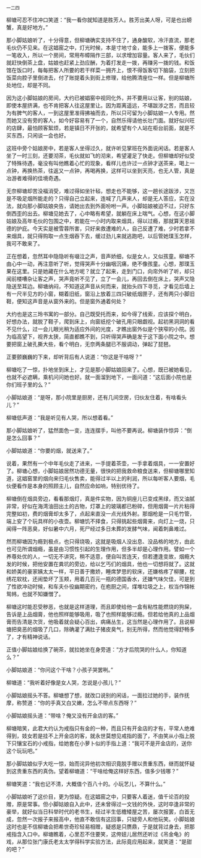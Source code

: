     一二四 

   柳塘可忍不住冲口笑道：“我一看你就知道是胜芳人。胜芳出美人呀，可是也出螃蟹，真是好地方。”

   那小脚姑娘听了，十分得意，但柳塘确实支持不住了，通身酸软，冷汗直流，那老毛伙仍不见来。在这娼窑之中，灯光时候，本是寸地寸金，能多上一拨客，便能多一笔收入，所以一个房间，常用布幛隔作三部，以求增加容量。客人来了，毛伙们就赶快倒茶上盘，姑娘也赶紧上劲应酬，为着打发走一拨，再赚另一拨的钱。和饭馆在饭口时，每每把客人所要的若干样菜一拥齐上，恨不得饭客切下脑袋，立刻把饭菜向腔子里倒进去，付了账提着头到街上修理，给他腾清座位一样。但是柳塘所处地位，却是不同。

   因为这小脚姑娘的房间，大约已被娼窑中视同化外，并不要用以让客，别的姑娘，即使本屋挤满，也不肯把客人往这屋里让。因为距离遥远，不堪跋涉之苦，而且较为有脾气的客人，一到这屋里准得拂袖而去，所以只可留为小脚姑娘一人专用。然而她又没有旁的客人，如今好容易有了一个，自然乐得请他长壮门面。就好似兴旺的店肆，最怕顾客絮烦，若是镇日不开张的，就希望有个人站在柜台前面，就是不买东西，只闲谈一会也好。

   这班中旁个姑娘房中，若是客人坐得过久，就许听见掌班在外面说闲话。若是客人坐了一时三刻，还要沏茶，毛伙就如飞的沏来，希望灌足了快走。但柳塘却好似受了特殊待遇，毫没有叫他瞧着心忙的现象，看样儿也许过一点钟才送茶来，喝上一点钟，再换热茶，往返又一点钟，再喝再换，这样可以坐到天亮，也无人管，真是冶游者难得的佳境奇遇。

   无奈柳塘却苦没福消受，难过得如坐针毡，想走也不能够，这一趟长途跋涉，又岂是不吸足烟所能走的？只得自己立起来，连喊了几声来人，却是无人答应，实在没法，就向那小脚姑娘央告，请她出去到外面吩咐一声。小脚姑娘被迫不过，只好东倒西歪的出去。柳塘见她去了，心中略有希望，就躺在床上喘气。心想，在这小脚姑娘及高年毛伙的包围之中，若能在一小时内取来烟具，得以过瘾，那就算天恩祖德的护庇。今天实是被雪蓉所害，只好来救遭难的人，自己反遭了难，少时若拿不来烟具，就只得购取一点生烟吞下去，缓过劲儿来就逃跑吧，以后管她璞玉怎样，我可不敢来了。

   正在想着，忽然耳中隐隐听有啜泣之声，音声娇细，似是女人，又似孩童。柳塘不由心中一动，再注意听了听，觉得哭声十分幽咽沉痛，绝不像孩童。心想，那璞玉果在这里。只是她藏在什么地方呢？就立了起来，走到门口，向帘外听了听，却只闻前楼嘈杂让客之声，哭声竟听不见了，立了一会儿，再回去倒在床上，哭声又隐隐送至耳边。柳塘纳闷，不知道这声音从何而来，就抬头四下寻觅，才看见后墙上有一尺半见方的小窗，糊着旧纸，窗沿上放着三四只破纸烟匣子，还有两只小脚旧鞋，便知这声音是从窗外来的。但是窗外通着何处？

   大约也是这三玲书寓的一部分。自己既受托而来，如今得了线索，应该探个明白，好想办法，就脱了鞋子，爬到床上，向窗纸挖个破孔用只眼觑视。起初黑洞洞的看不见什么，过一会儿眼光稍为适应外间的光度，才瞧出窗外似是个狭窄的小院。因为临高望下，视界太狭，简直都瞧不到，只听得哭声确是发于这下面小院之中。想要把窗上破孔撕大些，看个明白，无奈两条腿已不服调动，弹起了琵琶。

   正要颤巍巍的下来，却听背后有人说道：“你这是干啥呀？”

   柳塘吃了一惊，扑地坐到床上，才见是那小脚姑娘回来了。心想，既已被她看见，也就不必遮瞒，乘机问问她也好。就一面溜到地下，一面问道：“这后面小院也是你们班子里的么？”

   小脚姑娘道：“是呀，那小院里是厨房，还有几间空房，归伙友住着，有啥看头儿？”

   柳塘低声道：“我是听见有人哭，所以想着看。”

   那小脚姑娘听了，猛然面色一变，连连摆手，叫他不要再说。柳塘装作惊异：“倒是怎么回事？”

   小脚姑娘道：“你要的烟，就送来了。”

   说着，果然有一个中年毛伙走了进来，一手提着茶壶，一手拿着烟具，一一安置好了。柳塘心想，小脚姑娘居然功德无量，很快的把我救命粮食送来，但柳塘哪里知道，这娼窑里的烟向来归毛伙售卖，能得过半以上的利润，所以每听客人要烟，毛伙便看作是本身的照顾主儿，自然应命如响，特别优待了。

   柳塘倒在烟具旁边，看看那烟灯，真是件实物，因为铜座儿已变成黑绿，而又油腻非常，好似在海湾油田出土的古物，灯罩上的玻璃都已粉碎，但用烟膏一片片粘得完整如初，费的烟膏却太多了，点起来直没一点光线外射。那烟枪是一只毛竹管，端上安了个玩具样的小夜壶。柳塘饥不择食，只得挑起些烟膏来，向灯上一烧，只闻得一阵恶臭，好似暑中六月，死尸经过多日未葬的发酵气味，闻着刺鼻难过。

   然而柳塘因为瘾到极点，也只得烧吸，这就是吸烟人没出息、没品格的地方，由此也可见所谓烟瘾，虽是由习惯性引起的生理作用，但多半却是心理作用。譬如一个养尊处优的人，一切无不讲究，稍不适意，便自叫苦连天，但若遭逢变故，烟瘾大发的时候，把他安置在粪坑的旁边，给以乞丐们的烟具，他也一切想将就了。这就和娇美的豪家姨太太一样，平日善于撒娇，睡席梦思的软床，还嫌格疼了柳腰，枕绣花软枕，还闹垫坏了玉颊，用着几百元一瓶的德国香水，还嫌气味欠佳，可是到了性欲冲动时候，和车夫仆役幽期密约，在庖厨之间，煤堆垃圾之上，权当作锦帐鸳帏，也就不知嫌憎了。

   柳塘这时能忍受秽恶，也就是这样道理，而且即使给他一盒有粘性能燃烧的狗屎，告诉是上品烟膏，他也照样能够吸用，吸了也照样能够过瘾。但若给他真的上品烟膏而告清是次货，他吸着就会疑心百出，病痛丛生，这当然是心理作用了。且说柳塘把臭恶的烟吸了几口，除确灌了满肚子猪皮臭气，别无所得，然而他觉得舒畅多了，才有精神说话。

   正值小脚姑娘给换了碗茶，就拉她坐在身旁道：“方才后院哭的什么人，你知道么？”

   小脚姑娘道：“你问这个干啥？小孩子哭罢咧。”

   柳塘道：“我听着好像是女人哭，怎说是小孩儿？”

   小脚姑娘摇头不答。柳塘想了想，就改口说别的闲话，一面拉过她的手，装作抚摩，称赞道：“你的手真又白又嫩，怎么不带点东西呀？”

   小脚姑娘摇头道：“带啥？俺又没有开金店的客。”

   柳塘暗笑，此君大约认为戒指只有金的一种，而且只有开金店的才有，平常人绝难得到，妓女若是挂不上开金店的客，就永世莫想见戒指的面了，不由笑从小指上脱下只镶宝石的小戒指，给她套在小萝卜似的手指上道：“我可不是开金店的，送你这个玩玩吧。”

   那小脚姑娘似乎大吃一惊，始而诧异他初次相识竟脱手赠以贵重东西，继而就怀疑到这贵重东西的真伪。望着柳塘道：“干啥给俺这样好东西，值多少钱哪？”

   柳塘笑道：“我也记不清，大概值个百八十的。小玩艺儿，不算什么。”

   小脚姑娘听了这价目，更为惊疑。在这娼窑之中，只要客人着迷，值千论百的投赠，原是常事。但小脚姑娘自入此中，还未曾得过一文钱的外快，这时卒逢非常的豪举，就好似当日科举时代的老书生，经过半生低檐矮屋之苦，屡次报罢，白首无成，忽然一次报子来报高中，他直不敢信有这回事，只疑旁人和他玩笑。小脚姑娘这时也是不信柳塘会把希世奇珍轻易相赠，疑惑是只赝鼎，于是就背过身去，把那戒指含入口中。柳塘瞧着，心里忍不住要笑，这侉妞儿居然还听过《吊金龟》的戏，从那位张门康氏老太太学得科学实验方法，此际竟应用起来，就笑道：“是甜的吧？”

